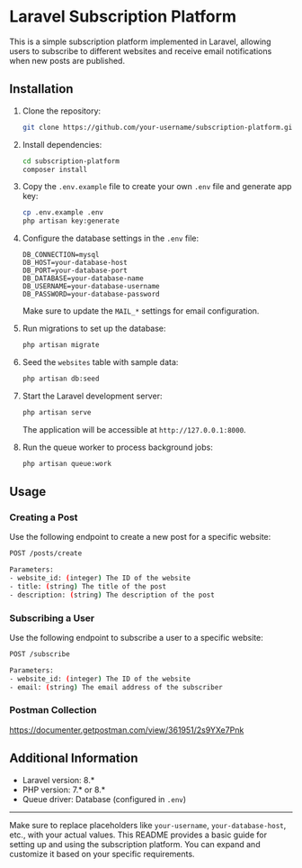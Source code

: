 # Laravel Subscription Platform

This is a simple subscription platform implemented in Laravel, allowing users to subscribe to different websites and receive email notifications when new posts are published.

## Installation

1. Clone the repository:

    ```bash
    git clone https://github.com/your-username/subscription-platform.git
    ```

2. Install dependencies:

    ```bash
    cd subscription-platform
    composer install
    ```

3. Copy the `.env.example` file to create your own `.env` file and generate app key:

    ```bash
    cp .env.example .env
    php artisan key:generate
    ```

4. Configure the database settings in the `.env` file:

    ```env
    DB_CONNECTION=mysql
    DB_HOST=your-database-host
    DB_PORT=your-database-port
    DB_DATABASE=your-database-name
    DB_USERNAME=your-database-username
    DB_PASSWORD=your-database-password
    ```

   Make sure to update the `MAIL_*` settings for email configuration.

5. Run migrations to set up the database:

    ```bash
    php artisan migrate
    ```

6. Seed the `websites` table with sample data:

    ```bash
    php artisan db:seed
    ```

7. Start the Laravel development server:

    ```bash
    php artisan serve
    ```

   The application will be accessible at `http://127.0.0.1:8000`.

8. Run the queue worker to process background jobs:

    ```bash
    php artisan queue:work
    ```

## Usage

### Creating a Post

Use the following endpoint to create a new post for a specific website:

```bash
POST /posts/create

Parameters:
- website_id: (integer) The ID of the website
- title: (string) The title of the post
- description: (string) The description of the post
```

### Subscribing a User

Use the following endpoint to subscribe a user to a specific website:

```bash
POST /subscribe

Parameters:
- website_id: (integer) The ID of the website
- email: (string) The email address of the subscriber
```

### Postman Collection

https://documenter.getpostman.com/view/361951/2s9YXe7Pnk

## Additional Information

- Laravel version: 8.*
- PHP version: 7.* or 8.*
- Queue driver: Database (configured in `.env`)

---

Make sure to replace placeholders like `your-username`, `your-database-host`, etc., with your actual values. This README provides a basic guide for setting up and using the subscription platform. You can expand and customize it based on your specific requirements.
